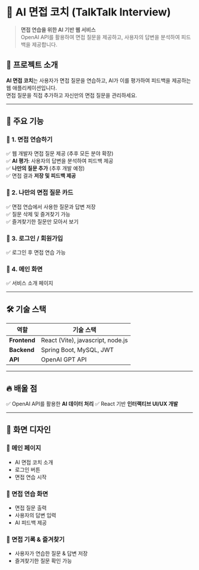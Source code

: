 # 🎤 AI 면접 코치 (TalkTalk Interview)

> **면접 연습을 위한 AI 기반 웹 서비스**  
> OpenAI API를 활용하여 면접 질문을 제공하고, 사용자의 답변을 분석하여 피드백을 제공합니다.

## 🚀 **프로젝트 소개**
**AI 면접 코치**는 사용자가 면접 질문을 연습하고, AI가 이를 평가하여 피드백을 제공하는 웹 애플리케이션입니다.  
면접 질문을 직접 추가하고 자신만의 면접 질문을 관리하세요.

---

## 🎯 **주요 기능**
### 🔹 1. **면접 연습하기**
✅ 웹 개발자 면접 질문 제공 (추후 모든 분야 확장)    
✅ **AI 평가**: 사용자의 답변을 분석하여 피드백 제공  
✅ **나만의 질문 추가** (추후 개발 예정)   
✅ 면접 결과 **저장 및 피드백 제공**   

### 🔹 2. **나만의 면접 질문 카드**
✅ 면접 연습에서 사용한 질문과 답변 저장  
✅ 질문 삭제 및 즐겨찾기 가능  
✅ 즐겨찾기한 질문만 모아서 보기  

### 🔹 3. **로그인 / 회원가입**
✅ 로그인 후 면접 연습 가능

### 🔹 4. **메인 화면**
✅ 서비스 소개 페이지

---

## 🛠 **기술 스택**
| 역할          | 기술 스택 |
|--------------|-----------------|
| **Frontend** | React (Vite), javascript, node.js |
| **Backend**  | Spring Boot, MySQL, JWT |
| **API**      | OpenAI GPT API |

---

## 🔥 **배울 점**
✅ OpenAI API를 활용한 **AI 데이터 처리**
✅ React 기반 **인터랙티브 UI/UX 개발**  

---


## 📸 **화면 디자인**
### 🎯 **메인 페이지**
- AI 면접 코치 소개  
- 로그인 버튼  
- 면접 연습 시작  

### 🎯 **면접 연습 화면**
- 면접 질문 출력  
- 사용자의 답변 입력  
- AI 피드백 제공  

### 🎯 **면접 기록 & 즐겨찾기**
- 사용자가 연습한 질문 & 답변 저장  
- 즐겨찾기한 질문 확인 가능

